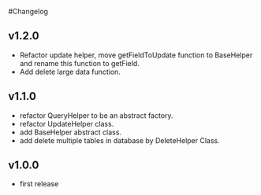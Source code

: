 #Changelog

## v1.2.0
* Refactor update helper, move getFieldToUpdate function to BaseHelper and rename this function to getField.
* Add delete large data function.

## v1.1.0
* refactor QueryHelper to be an abstract factory.
* refactor UpdateHelper class.
* add BaseHelper abstract class.
* add delete multiple tables in database by DeleteHelper Class.

## v1.0.0
* first release




